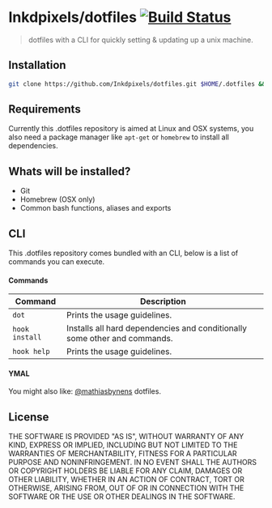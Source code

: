 # Inkdpixels/dotfiles [![Build Status](https://travis-ci.org/Inkdpixels/dotfiles.svg)](https://travis-ci.org/Inkdpixels/dotfiles)

> dotfiles with a CLI for quickly setting & updating up a unix machine.

## Installation
``` bash
git clone https://github.com/Inkdpixels/dotfiles.git $HOME/.dotfiles && cd $HOME/.dotfiles && ./install && cd
```

## Requirements
Currently this .dotfiles repository is aimed at Linux and OSX systems, you also need a package manager like `apt-get` or `homebrew` to install all dependencies.

## Whats will be installed?
* Git
* Homebrew (OSX only)
* Common bash functions, aliases and exports

## CLI
This .dotfiles repository comes bundled with an CLI, below is a list of commands you can execute.

#### Commands
| Command            | Description                                                               |
| ------------------ | ------------------------------------------------------------------------- |
| `dot`              | Prints the usage guidelines.                                              |
| `hook install`     | Installs all hard dependencies and conditionally some other and commands. |
| `hook help`        | Prints the usage guidelines.                                              |

#### YMAL
You might also like: [@mathiasbynens](https://github.com/mathiasbynens/dotfiles) dotfiles.

## License
THE SOFTWARE IS PROVIDED "AS IS", WITHOUT WARRANTY OF ANY KIND, EXPRESS OR
IMPLIED, INCLUDING BUT NOT LIMITED TO THE WARRANTIES OF MERCHANTABILITY,
FITNESS FOR A PARTICULAR PURPOSE AND NONINFRINGEMENT. IN NO EVENT SHALL THE
AUTHORS OR COPYRIGHT HOLDERS BE LIABLE FOR ANY CLAIM, DAMAGES OR OTHER
LIABILITY, WHETHER IN AN ACTION OF CONTRACT, TORT OR OTHERWISE, ARISING FROM,
OUT OF OR IN CONNECTION WITH THE SOFTWARE OR THE USE OR OTHER DEALINGS IN
THE SOFTWARE.
